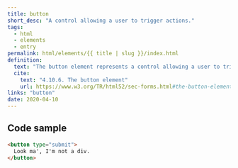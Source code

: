 ```yaml
---
title: button
short_desc: "A control allowing a user to trigger actions."
tags:
  - html
  - elements
  - entry
permalink: html/elements/{{ title | slug }}/index.html
definition:
  text: "The button element represents a control allowing a user to trigger actions, when enabled. It is labeled by its content."
  cite:
    text: "4.10.6. The button element"
    url: https://www.w3.org/TR/html52/sec-forms.html#the-button-element
links: "button"
date: 2020-04-10
---
```

<h2 class="h3"><span>Code sample</span></h2>

```html
<button type="submit">
  Look ma', I'm not a div.
</button>
```

